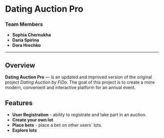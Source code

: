 # Dating Auction Pro

### Team Members
- **Sophia Chernukha**  
- **Daria Spirina**  
- **Dora Hrechko**

---

## Overview
**Dating Auction Pro** — is an updated and improved version of the original project *Dating Auction by FiDo*. 
The goal of this project is to create a more modern, convenient and interactive platform for an annual event.

## Features
- **User Registration** - ability to registrate and take part in an auction.
- **Create your own lot**
- **Place bets** - place a bet on other users` lots.
- **Explore lots** 
